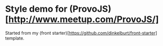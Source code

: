 # Style demo for (ProvoJS)[http://www.meetup.com/ProvoJS/]

Started from my (front starter)[https://github.com/dinkelburt/front-starter] template.
